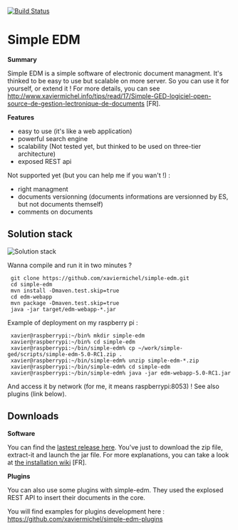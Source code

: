 [![Build Status](https://travis-ci.org/xaviermichel/simple-edm.png?branch=master)](https://travis-ci.org/xaviermichel/simple-edm)


Simple EDM
==========


**Summary**

Simple EDM is a simple software of electronic document managment. It's thinked to be easy to use but scalable on more server. So you can use it for yourself, or extend it !
For more details, you can see http://www.xaviermichel.info/tips/read/17/Simple-GED-logiciel-open-source-de-gestion-lectronique-de-documents [FR].

**Features**

- easy to use (it's like a web application)
- powerful search engine
- scalability (Not tested yet, but thinked to be used on three-tier architecture)
- exposed REST api

Not supported yet (but you can help me if you wan't !) :

- right managment
- documents versionning (documents informations are versionned by ES, but not documents themself)
- comments on documents


Solution stack
--------------

![Solution stack](https://docs.google.com/drawings/d/1TRDdSgP6r0zwp2dezgcPhncy-NdKfb9r6bKF52U0QUE/pub?w=939&amp;h=643)


Wanna compile and run it in two minutes ?

     git clone https://github.com/xaviermichel/simple-edm.git
     cd simple-edm
     mvn install -Dmaven.test.skip=true
     cd edm-webapp
     mvn package -Dmaven.test.skip=true
     java -jar target/edm-webapp-*.jar


Example of deployment on my raspberry pi :

     xavier@raspberrypi:~/bin% mkdir simple-edm
     xavier@raspberrypi:~/bin% cd simple-edm
     xavier@raspberrypi:~/bin/simple-edm% cp ~/work/simple-ged/scripts/simple-edm-5.0-RC1.zip .
     xavier@raspberrypi:~/bin/simple-edm% unzip simple-edm-*.zip
     xavier@raspberrypi:~/bin/simple-edm% cd simple-edm
     xavier@raspberrypi:~/bin/simple-edm% java -jar edm-webapp-5.0-RC1.jar
     
And access it by network (for me, it means raspberrypi:8053) ! See also plugins (link below).


Downloads
---------

**Software**

You can find the [lastest release here](https://github.com/xaviermichel/simple-edm/releases). You've just to download the zip file, extract-it and launch the jar file.
For more explanations, you can take a look at [the installation wiki](https://github.com/xaviermichel/simple-edm/wiki/Comment-installer-simple-ged) [FR].



**Plugins**

You can also use some plugins with simple-edm. They used the explosed REST API to insert their documents in the core.


You will find examples for plugins development here : https://github.com/xaviermichel/simple-edm-plugins

